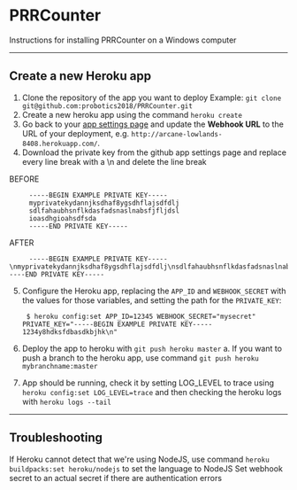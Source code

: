 # PRRCounter

Instructions for installing PRRCounter on a Windows computer

--------------

## Create a new Heroku app
1. Clone the repository of the app you want to deploy Example: `git clone git@github.com:probotics2018/PRRCounter.git`
2. Create a new heroku app using the command `heroku create`
3. Go back to your [app settings page](https://github.com/settings/apps) and update the **Webhook URL** to the URL of your deployment, e.g. `http://arcane-lowlands-8408.herokuapp.com/`.
4. Download the private key from the github app settings page and replace every line break with a \n and delete the line break
         
BEFORE
         
         -----BEGIN EXAMPLE PRIVATE KEY-----
         myprivatekydannjksdhaf8ygsdhflajsdfdlj
         sdlfahaubhsnflkdasfadsnaslnabsfjfljdsl
         ioasdhgioahsdfsda
         -----END PRIVATE KEY-----
AFTER

         -----BEGIN EXAMPLE PRIVATE KEY-----\nmyprivatekydannjksdhaf8ygsdhflajsdfdlj\nsdlfahaubhsnflkdasfadsnaslnabsfjfljdsl\nioasdhgioahsdfsda\n-----END PRIVATE KEY-----
5. Configure the Heroku app, replacing the `APP_ID` and `WEBHOOK_SECRET` with the values for those variables, and setting the path for the `PRIVATE_KEY`:

        $ heroku config:set APP_ID=12345 WEBHOOK_SECRET="mysecret" PRIVATE_KEY="-----BEGIN EXAMPLE PRIVATE KEY----- 1234y8hdksfdbasdkbjhk\n"
6. Deploy the app to heroku with `git push heroku master`
a. If you want to push a branch to the heroku app, use command `git push heroku mybranchname:master`
7. App should be running, check it by setting LOG_LEVEL to trace using `heroku config:set LOG_LEVEL=trace` and then checking the heroku logs with `heroku logs --tail`

-----------------

## Troubleshooting
If Heroku cannot detect that we're using NodeJS, use command `heroku buildpacks:set heroku/nodejs` to set the language to NodeJS
Set webhook secret to an actual secret if there are authentication errors
